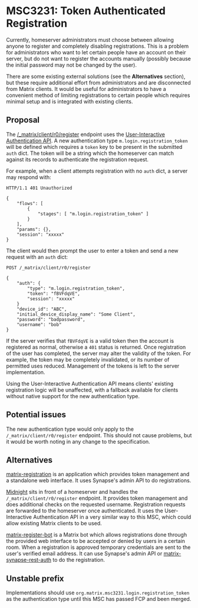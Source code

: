 # MSC3231: Token Authenticated Registration

Currently, homeserver administrators must choose between allowing anyone to
register and completely disabling registrations. This is a problem for
administrators who want to let certain people have an account on their server,
but do not want to register the accounts manually (possibly because the
initial password may not be changed by the user).

There are some existing external solutions (see the **Alternatives** section),
but these require additional effort from administrators and are disconnected
from Matrix clients. It would be useful for administrators to have a convenient
method of limiting registrations to certain people which requires minimal setup
and is integrated with existing clients.

## Proposal

The [/\_matrix/client/r0/register](https://matrix.org/docs/spec/client_server/r0.6.1#post-matrix-client-r0-register)
endpoint uses the [User-Interactive Authentication API](https://matrix.org/docs/spec/client_server/r0.6.1#user-interactive-authentication-api).
A new authentication type `m.login.registration_token` will be defined which requires
a `token` key to be present in the submitted `auth` dict. The token will be a
string which the homeserver can match against its records to authenticate the
registration request.

For example, when a client attempts registration with no `auth` dict, a server
may respond with:

```
HTTP/1.1 401 Unauthorized

{
	"flows": [
		{
			"stages": [ "m.login.registration_token" ]
		}
	],
	"params": {},
	"session": "xxxxx"
}
```

The client would then prompt the user to enter a token and send a new request
with an `auth` dict:

```
POST /_matrix/client/r0/register

{
	"auth": {
		"type": "m.login.registration_token",
		"token": "fBVFdqVE",
		"session": "xxxxx"
	}
	"device_id": "ABC",
	"initial_device_display_name": "Some Client",
	"password": "badpassword",
	"username": "bob"
}
```

If the server verifies that `fBVFdqVE` is a valid token then the account is
registered as normal, otherwise a `401` status is returned. Once registration of
the user has completed, the server may alter the validity of the token.
For example, the token may be completely invalidated, or its number of permitted
uses reduced. Management of the tokens is left to the server implementation.

Using the User-Interactive Authentication API means clients' existing
registration logic will be unaffected, with a fallback available for clients
without native support for the new authentication type.


## Potential issues

The new authentication type would only apply to the
`/_matrix/client/r0/register` endpoint. This should not cause problems, but it
would be worth noting in any change to the specification.


## Alternatives

[matrix-registration](https://github.com/ZerataX/matrix-registration/) is an
application which provides token management and a standalone web interface.
It uses Synapse's admin API to do registrations.

[Midnight](https://github.com/KombuchaPrivacy/midnight) sits in front of a
homeserver and handles the `/_matrix/client/r0/register` endpoint. It provides
token management and does additional checks on the requested username.
Registration requests are forwarded to the homeserver once authenticated.
It uses the User-Interactive Authentication API in a very similar way to this
MSC, which could allow existing Matrix clients to be used.

[matrix-register-bot](https://github.com/krombel/matrix-register-bot) is a
Matrix bot which allows registrations done through the provided web interface
to be accepted or denied by users in a certain room. When a registration is
approved temporary credentials are sent to the user's verified email address.
It can use Synapse's admin API or [matrix-synapse-rest-auth](https://github.com/kamax-matrix/matrix-synapse-rest-password-provider#integrate)
to do the registration.


## Unstable prefix

Implementations should use `org.matrix.msc3231.login.registration_token` as the
authentication type until this MSC has passed FCP and been merged.
